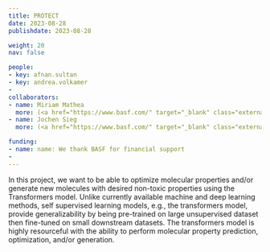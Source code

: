 ```yaml
---
title: PROTECT
date: 2023-08-28
publishdate: 2023-08-28

weight: 20
nav: false

people:
- key: afnan.sultan
- key: andrea.volkamer
- 
collaborators:
- name: Miriam Mathea
  more: (<a href="https://www.basf.com/" target="_blank" class="external">BASF</a>)
- name: Jochen Sieg
  more: (<a href="https://www.basf.com/" target="_blank" class="external">BASF</a>)

funding:
- name: name: We thank BASF for financial support
- 
---
```


In this project, we want to be able to optimize molecular properties and/or generate new molecules with desired non-toxic properties using the Transformers model. Unlike currently available machine and deep learning methods, self supervised learning models, e.g., the transformers model, provide generalizability by being pre-trained on large unsupervised dataset then fine-tuned on small downstream datasets. The transformers model is highly resourceful with the ability to perform molecular property prediction, optimization, and/or generation. 
